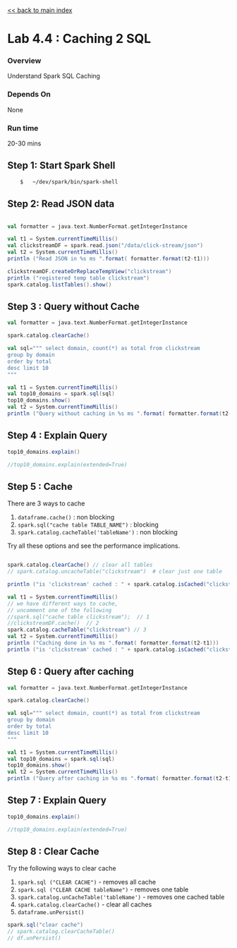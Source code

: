 <link rel='stylesheet' href='../assets/css/main.css'/>

[<< back to main index](../README.md)

Lab 4.4 : Caching 2 SQL
=================


### Overview
Understand Spark SQL Caching

### Depends On
None

### Run time
20-30 mins


## Step 1: Start Spark Shell

```bash
    $   ~/dev/spark/bin/spark-shell
```

## Step 2: Read JSON data

```scala

val formatter = java.text.NumberFormat.getIntegerInstance

val t1 = System.currentTimeMillis()
val clickstreamDF = spark.read.json("/data/click-stream/json")
val t2 = System.currentTimeMillis()
println ("Read JSON in %s ms ".format( formatter.format(t2-t1)))

clickstreamDF.createOrReplaceTempView("clickstream")
println ("registered temp table clickstream")
spark.catalog.listTables().show()
```

## Step 3 : Query without Cache

```scala
val formatter = java.text.NumberFormat.getIntegerInstance

spark.catalog.clearCache()

val sql=""" select domain, count(*) as total from clickstream
group by domain
order by total
desc limit 10
"""

val t1 = System.currentTimeMillis()
val top10_domains = spark.sql(sql)
top10_domains.show()
val t2 = System.currentTimeMillis()
println ("Query without caching in %s ms ".format( formatter.format(t2-t1)))

```

## Step 4 : Explain Query

```scala
top10_domains.explain()

//top10_domains.explain(extended=True)
```

## Step 5 : Cache

There are 3 ways to cache
1. `dataframe.cache()`  : non blocking
2. `spark.sql("cache table TABLE_NAME")` : blocking
3. `spark.catalog.cacheTable('tableName')` : non blocking

Try all these options and see the performance implications.

```scala

spark.catalog.clearCache() // clear all tables
// spark.catalog.uncacheTable("clickstream")  # clear just one table

println ("is 'clickstream' cached : " + spark.catalog.isCached("clickstream"))

val t1 = System.currentTimeMillis()
// we have different ways to cache,
// uncomment one of the following
//spark.sql("cache table clickstream");  // 1
//clickstreamDF.cache()  // 2
spark.catalog.cacheTable("clickstream") // 3
val t2 = System.currentTimeMillis()
println ("Caching done in %s ms ".format( formatter.format(t2-t1)))
println ("is 'clickstream' cached : " + spark.catalog.isCached("clickstream"))

```

## Step 6 : Query after caching

```scala
val formatter = java.text.NumberFormat.getIntegerInstance

spark.catalog.clearCache()

val sql=""" select domain, count(*) as total from clickstream
group by domain
order by total
desc limit 10
"""

val t1 = System.currentTimeMillis()
val top10_domains = spark.sql(sql)
top10_domains.show()
val t2 = System.currentTimeMillis()
println ("Query after caching in %s ms ".format( formatter.format(t2-t1)))

```

## Step 7 : Explain Query

```scala
top10_domains.explain()

//top10_domains.explain(extended=True)
```

## Step 8 : Clear Cache
Try the following ways to clear cache

1. `spark.sql ("CLEAR CACHE")`  - removes all cache
2. `spark.sql ("CLEAR CACHE tableName")` - removes one table
3. `spark.catalog.unCacheTable('tableName')` - removes one cached table
4. `spark.catalog.clearCache()` - clear all caches
5. `dataframe.unPersist()`

```scala
spark.sql("clear cache")
// spark.catalog.clearCacheTable()
// df.unPersist()

```
